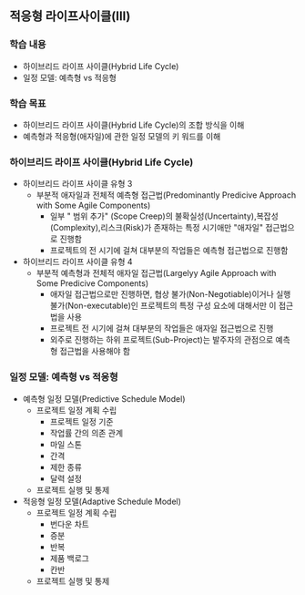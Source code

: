 ## 적응형 라이프사이클(III)
### 학습 내용
- 하이브리드 라이프 사이클(Hybrid Life Cycle)
- 일정 모델: 예측형 vs 적응형
### 학습 목표
- 하이브리드 라이프 사이클(Hybrid Life Cycle)의 조합 방식을 이해
- 예측형과 적응형(애자일)에 관한 일정 모델의 키 워드를 이해
### 하이브리드 라이프 사이클(Hybrid Life Cycle)
- 하이브리드 라이프 사이클 유형 3
  - 부분적 애자일과 전체적 예측형 접근법(Predominantly Predicive Approach with Some Agile Components)
    - 일부 " 범위 추가" (Scope Creep)의 불확실성(Uncertainty),복잡성(Complexity),리스크(Risk)가 존재하는 특정 시기애만 "애자일" 접근법으로 진행함
    - 프로젝트의 전 시기에 걸쳐 대부분의 작업들은 예측형 접근법으로 진행함
- 하이브리드 라이프 사이클 유형 4
  - 부분적 예측형과 전체적 애자일 접근법(Largelyy Agile Approach with Some Predicive Components)
    - 애자일 접근법으로만 진행하면, 협상 불가(Non-Negotiable)이거나 실행 불가(Non-executable)인 프로젝트의 특정 구성 요소에 대해서만 이 접근법을 사용
    - 프로젝트 전 시기에 걸쳐 대부분의 작업들은 애자일 접근법으로 진행
    - 외주로 진행하는 하위 프로젝트(Sub-Project)는 발주자의 관점으로 예측형 접근법을 사용해야 함
### 일정 모델: 예측형 vs 적응형
- 예측형 일정 모델(Predictive Schedule Model)
  - 프로젝트 일정 계획 수립
    - 프로젝트 일정 기준
    - 작업률 간의 의존 관계
    - 마일 스톤
    - 간격
    - 제한 종류
    - 달력 설정
  - 프로젝트 실행 및 통제
- 적응형 일정 모델(Adaptive Schedule Model)
  - 프로젝트 일정 계획 수립
    - 번다운 차트
    - 증분
    - 반복
    - 제품 백로그
    - 칸반
  - 프로젝트 실행 및 통제
